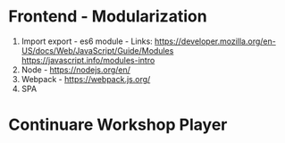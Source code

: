 # Frontend - Modularization

1. Import export - es6 module -
Links: 
https://developer.mozilla.org/en-US/docs/Web/JavaScript/Guide/Modules
https://javascript.info/modules-intro
2. Node - https://nodejs.org/en/
3. Webpack - https://webpack.js.org/
4. SPA

# Continuare Workshop Player